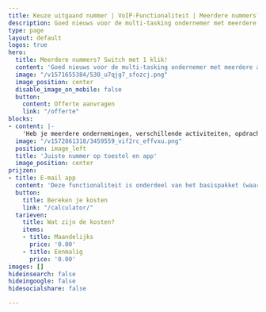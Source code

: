 ```yaml
---
title: Keuze uitgaand nummer | VoIP-Functionaliteit | Meerdere nummers? Switch met 1 klik!
description: Goed nieuws voor de multi-tasking ondernemer met meerdere activiteiten: Callvoip biedt de keuze met welk nummer je uitbelt.
type: page
layout: default
logos: true
hero:
  title: Meerdere nummers? Switch met 1 klik!
  content: 'Goed nieuws voor de multi-tasking ondernemer met meerdere activiteiten: Callvoip biedt de keuze met welk nummer je uitbelt. En dat gewoon met één druk op de knop, van je toestel, of van de gratis app. Laat de klant zien wie je bent, transparantie wordt beloond met een optimale klantrespons.'
  image: "/v1571655384/530_u7qjg7_sfozcj.png"
  image_position: center
  disable_image_on_mobile: false
  button:
    content: Offerte aanvragen
    link: "/offerte"
blocks:
- content: |-
    'Heb je meerdere ondernemingen, verschillende activiteiten, opdrachtgevers of projecten? Per medewerker kun je instellen wie welk nummer kan meesturen. Maak knopjes op het toestel om dit met één klik te wisselen. En ja, ook via de Qaller Plus smartphone app kun je je uitgaande nummer snel aanpassen. <br><br><a href="https://www.callvoip.nl/ondersteuning/extra-features/multiple-caller-id/ class="button">Hoe werkt het?</a>'
  image: "/v1572861318/3459559_vif2rc_effvxu.png"
  position: image_left
  title: 'Juiste nummer op toestel en app'
  image_position: center
prijzen:
- title: E-mail app
  content: 'Deze functionaliteit is onderdeel van het basispakket (waar u €7,50 excl. BTW voor betaalt)'
  button:
    title: Bereken je kosten
    link: "/calculator/"
  tarieven:
    title: Wat zijn de kosten?
    items:
    - title: Maandelijks
      price: '0.00'
    - title: Eenmalig
      price: '0.00'
images: []
hideinsearch: false
hideingoogle: false
hidesocialshare: false

---
```

